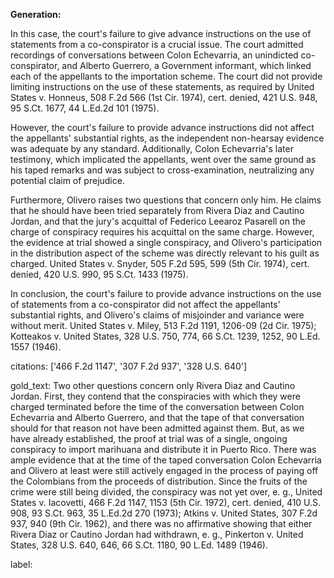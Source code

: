**Generation:**



In this case, the court's failure to give advance instructions on the use of statements from a co-conspirator is a crucial issue. The court admitted recordings of conversations between Colon Echevarria, an unindicted co-conspirator, and Alberto Guerrero, a Government informant, which linked each of the appellants to the importation scheme. The court did not provide limiting instructions on the use of these statements, as required by United States v. Honneus, 508 F.2d 566 (1st Cir. 1974), cert. denied, 421 U.S. 948, 95 S.Ct. 1677, 44 L.Ed.2d 101 (1975).

However, the court's failure to provide advance instructions did not affect the appellants' substantial rights, as the independent non-hearsay evidence was adequate by any standard. Additionally, Colon Echevarria's later testimony, which implicated the appellants, went over the same ground as his taped remarks and was subject to cross-examination, neutralizing any potential claim of prejudice.

Furthermore, Olivero raises two questions that concern only him. He claims that he should have been tried separately from Rivera Diaz and Cautino Jordan, and that the jury's acquittal of Federico Leearoz Pasarell on the charge of conspiracy requires his acquittal on the same charge. However, the evidence at trial showed a single conspiracy, and Olivero's participation in the distribution aspect of the scheme was directly relevant to his guilt as charged. United States v. Snyder, 505 F.2d 595, 599 (5th Cir. 1974), cert. denied, 420 U.S. 990, 95 S.Ct. 1433 (1975).

In conclusion, the court's failure to provide advance instructions on the use of statements from a co-conspirator did not affect the appellants' substantial rights, and Olivero's claims of misjoinder and variance were without merit. United States v. Miley, 513 F.2d 1191, 1206-09 (2d Cir. 1975); Kotteakos v. United States, 328 U.S. 750, 774, 66 S.Ct. 1239, 1252, 90 L.Ed. 1557 (1946).



citations: ['466 F.2d 1147', '307 F.2d 937', '328 U.S. 640']

gold_text: Two other questions concern only Rivera Diaz and Cautino Jordan. First, they contend that the conspiracies with which they were charged terminated before the time of the conversation between Colon Echevarria and Alberto Guerrero, and that the tape of that conversation should for that reason not have been admitted against them. But, as we have already established, the proof at trial was of a single, ongoing conspiracy to import marihuana and distribute it in Puerto Rico. There was ample evidence that at the time of the taped conversation Colon Echevarria and Olivero at least were still actively engaged in the process of paying off the Colombians from the proceeds of distribution. Since the fruits of the crime were still being divided, the conspiracy was not yet over, e. g., United States v. Iacovetti, 466 F.2d 1147, 1153 (5th Cir. 1972), cert. denied, 410 U.S. 908, 93 S.Ct. 963, 35 L.Ed.2d 270 (1973); Atkins v. United States, 307 F.2d 937, 940 (9th Cir. 1962), and there was no affirmative showing that either Rivera Diaz or Cautino Jordan had withdrawn, e. g., Pinkerton v. United States, 328 U.S. 640, 646, 66 S.Ct. 1180, 90 L.Ed. 1489 (1946).

label: 